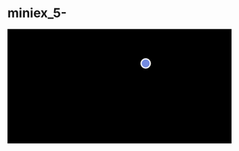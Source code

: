 # miniex_5-

![ScreenShot](https://github.com/MetteZeuner/mini_ex4-/blob/gh-pages/Wonder%20Ball.png)
